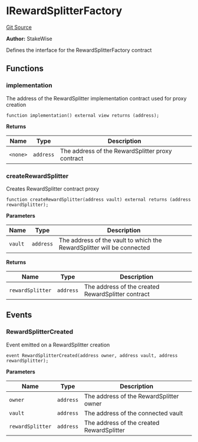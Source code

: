 # IRewardSplitterFactory
[Git Source](https://github.com/stakewise/v3-core/blob/c4059a64871829ca60ea58f054baf8eb13d3572a/contracts/interfaces/IRewardSplitterFactory.sol)

**Author:**
StakeWise

Defines the interface for the RewardSplitterFactory contract


## Functions
### implementation

The address of the RewardSplitter implementation contract used for proxy creation


```solidity
function implementation() external view returns (address);
```
**Returns**

|Name|Type|Description|
|----|----|-----------|
|`<none>`|`address`|The address of the RewardSplitter proxy contract|


### createRewardSplitter

Creates RewardSplitter contract proxy


```solidity
function createRewardSplitter(address vault) external returns (address rewardSplitter);
```
**Parameters**

|Name|Type|Description|
|----|----|-----------|
|`vault`|`address`|The address of the vault to which the RewardSplitter will be connected|

**Returns**

|Name|Type|Description|
|----|----|-----------|
|`rewardSplitter`|`address`|The address of the created RewardSplitter contract|


## Events
### RewardSplitterCreated
Event emitted on a RewardSplitter creation


```solidity
event RewardSplitterCreated(address owner, address vault, address rewardSplitter);
```

**Parameters**

|Name|Type|Description|
|----|----|-----------|
|`owner`|`address`|The address of the RewardSplitter owner|
|`vault`|`address`|The address of the connected vault|
|`rewardSplitter`|`address`|The address of the created RewardSplitter|

